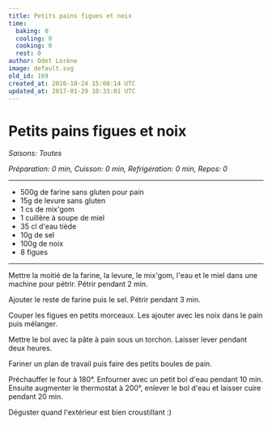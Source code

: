 ```yaml
---
title: Petits pains figues et noix
time:
  baking: 0
  cooling: 0
  cooking: 0
  rest: 0
author: Odet Lorène
image: default.svg
old_id: 169
created_at: 2016-10-24 15:08:14 UTC
updated_at: 2017-01-29 10:33:01 UTC
---
```


# Petits pains figues et noix



*Saisons: Toutes*

*Préparation: 0 min, Cuisson: 0 min, Refrigération: 0 min, Repos: 0*

---

- 500g de farine sans gluten pour pain
- 15g de levure sans gluten
- 1 cs de mix'gom
- 1 cuillère à soupe de miel
- 35 cl d'eau tiède
- 10g de sel
- 100g de noix
- 8 figues

---

Mettre la moitié de la farine, la levure, le mix'gom, l'eau et le miel dans une machine pour pétrir. Pétrir pendant 2 min.

Ajouter le reste de farine puis le sel. Pétrir pendant 3 min.

Couper les figues en petits morceaux. Les ajouter avec les noix dans le pain puis mélanger.

Mettre le bol avec la pâte à pain sous un torchon. Laisser lever pendant deux heures.

Fariner un plan de travail puis faire des petits boules de pain.

Préchauffer le four à 180°. Enfourner avec un petit bol d'eau pendant 10 min. Ensuite augmenter le thermostat à 200°, enlever le bol d'eau et laisser cuire pendant 20 min.

Déguster quand l'extérieur est bien croustillant :)
